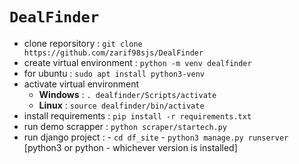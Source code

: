 # **`DealFinder`**
 
- clone reporsitory : `git clone https://github.com/zarif98sjs/DealFinder`
- create virtual environment : `python -m venv dealfinder`
- for ubuntu : `sudo apt install python3-venv`
- activate virtual environment
  - **Windows** : `. dealfinder/Scripts/activate`
  - **Linux** : `source dealfinder/bin/activate`
- install requirements : `pip install -r requirements.txt`
- run demo scrapper : `python scraper/startech.py`
- run django project : 
        - `cd df_site`
        - `python3 manage.py runserver` [python3 or python - whichever version is installed]
